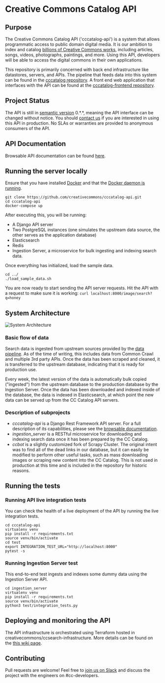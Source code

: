 # Creative Commons Catalog API

## Purpose

The Creative Commons Catalog API ('cccatalog-api') is a system that allows programmatic access to public domain digital media. It is our ambition to index and catalog [billions of Creative Commons works](https://stateof.creativecommons.org/), including articles, songs, videos, photographs, paintings, and more. Using this API, developers will be able to access the digital commons in their own applications.

This repository is primarily concerned with back end infrastructure like datastores, servers, and APIs. The pipeline that feeds data into this system can be found in the [cccatalog repository](https://github.com/creativecommons/cccatalog). A front end web application that interfaces with the API can be found at the [cccatalog-frontend repository](https://github.com/creativecommons/cccatalog).

## Project Status

The API is still in [semantic version](https://semver.org/) 0.\*.\*, meaning the API interface can be changed without notice. You should [contact us](https://creativecommons.org/about/contact/) if you are interested in using this API in production. No SLAs or warranties are provided to anonymous consumers of the API.

## API Documentation

Browsable API documentation can be found [here](https://api.creativecommons.engineering).

## Running the server locally

Ensure that you have installed [Docker](https://docs.docker.com/install/) and that the [Docker daemon is running](https://docs.docker.com/config/daemon/).
```
git clone https://github.com/creativecommons/cccatalog-api.git
cd cccatalog-api
docker-compose up
```

After executing this, you will be running:
* A Django API server
* Two PostgreSQL instances (one simulates the upstream data source, the other serves as the application database)
* Elasticsearch
* Redis
* Ingestion Server, a microservice for bulk ingesting and indexing search data.

Once everything has initialized, load the sample data.

```
cd ../
./load_sample_data.sh
```

You are now ready to start sending the API server requests. Hit the API with a request to make sure it is working:
`curl localhost:8000/image/search?q=honey`

## System Architecture
![System Architecture](https://raw.githubusercontent.com/creativecommons/cccatalog-api/master/system_architecture.png)

### Basic flow of data
Search data is ingested from upstream sources provided by the [data pipeline](https://github.com/creativecommons/cccatalog). As of the time of writing, this includes data from Common Crawl and multiple 3rd party APIs. Once the data has been scraped and cleaned, it is transferred to the upstream database, indicating that it is ready for production use.

Every week, the latest version of the data is automatically bulk copied ("ingested") from the upstream database to the production database by the Ingestion Server. Once the data has been downloaded and indexed inside of the database, the data is indexed in Elasticsearch, at which point the new data can be served up from the CC Catalog API servers.

### Description of subprojects
- *cccatalog-api* is a Django Rest Framework API server. For a full description of its capabilities, please see the [browsable documentation](https://api.creativecommons.engineering).
- *ingestion_server* is a RESTful microservice for downloading and indexing search data once it has been prepared by the CC Catalog.
- *ccbot* is a slightly customized fork of Scrapy Cluster. The original intent was to find all of the dead links in our database, but it can easily be modified to perform other useful tasks, such as mass downloading images or scraping new content into the CC Catalog. This is not used in production at this time and is included in the repository for historic reasons.

## Running the tests

### Running API live integration tests
You can check the health of a live deployment of the API by running the live integration tests.
```
cd cccatalog-api
virtualenv venv
pip install -r requirements.txt
source venv/bin/activate
cd test
export INTEGRATION_TEST_URL="http://localhost:8000"
pytest -s
```

### Running Ingestion Server test
This end-to-end test ingests and indexes some dummy data using the Ingestion Server API.

```
cd ingestion_server
virtualenv venv
pip install -r requirements.txt
source venv/bin/activate
python3 test/integration_tests.py
```

## Deploying and monitoring the API
The API infrastructure is orchestrated using Terraform hosted in creativecommons/ccsearch-infrastructure. More details can be found on the [this wiki page](https://wikijs.creativecommons.org/tech/cc-search/operations).

## Contributing
Pull requests are welcome! Feel free to [join us on Slack](https://slack-signup.creativecommons.org/) and discuss the project with the engineers on #cc-developers.
